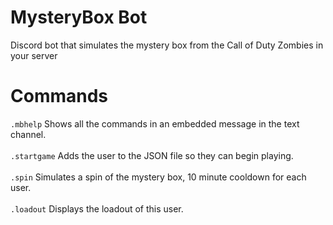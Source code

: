 # MysteryBox Bot
Discord bot that simulates the mystery box from the Call of Duty Zombies in your server

# Commands
```.mbhelp``` Shows all the commands in an embedded message in the text channel.
<br />
<br />
```.startgame``` Adds the user to the JSON file so they can begin playing.
<br />
<br />
```.spin``` Simulates a spin of the mystery box, 10 minute cooldown for each user.
<br />
<br />
```.loadout``` Displays the loadout of this user.<br />
<br />
